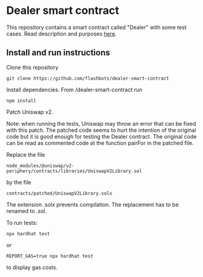 # Dealer smart contract

This repository contains a smart contract called "Dealer" with some test cases.
Read description and purposes [here](https://www.notion.so/flashbots/New-trends-in-decentralized-exchange-applications-exploring-the-design-space-1674e673732943769c693179d356a23c).

## Install and run instructions

Clone this repository
```
git clone https://github.com/flashbots/dealer-smart-contract
```

Install dependencies. From /dealer-smart-contract run
```
npm install
```

Patch Uniswap v2.

Note: when running the tests, Uniswap may throw an error that can be fixed with this patch. The patched code seems to hurt the intention of the original code but it is good enough for testing the Dealer contract. The original code can be read as commented code at the function pairFor in the patched file.

Replace the file
```
node_modules/@uniswap/v2-periphery/contracts/libraries/UniswapV2Library.sol
```
by the file
```
contracts/patched/UniswapV2Library.solx
```
The extension .solx prevents compilation. The replacement has to be renamed to .sol.

To run tests:
```shell
npx hardhat test
```
or
```shell
REPORT_GAS=true npx hardhat test
```
to display gas costs.
